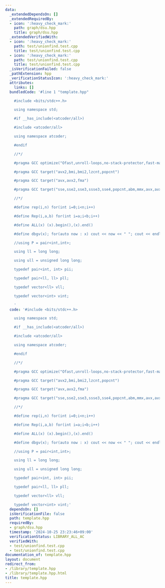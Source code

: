 ```yaml
---
data:
  _extendedDependsOn: []
  _extendedRequiredBy:
  - icon: ':heavy_check_mark:'
    path: graph/dsu.hpp
    title: graph/dsu.hpp
  _extendedVerifiedWith:
  - icon: ':heavy_check_mark:'
    path: test/unionfind.test.cpp
    title: test/unionfind.test.cpp
  - icon: ':heavy_check_mark:'
    path: test/unionfind.test.cpp
    title: test/unionfind.test.cpp
  _isVerificationFailed: false
  _pathExtension: hpp
  _verificationStatusIcon: ':heavy_check_mark:'
  attributes:
    links: []
  bundledCode: '#line 1 "template.hpp"

    #include <bits/stdc++.h>

    using namespace std;

    #if __has_include(<atcoder/all>)

    #include <atcoder/all>

    using namespace atcoder;

    #endif

    //*/

    #pragma GCC optimize("Ofast,unroll-loops,no-stack-protector,fast-math")

    #pragma GCC target("avx2,bmi,bmi2,lzcnt,popcnt")

    #pragma GCC target("avx,avx2,fma")

    #pragma GCC target("sse,sse2,sse3,ssse3,sse4,popcnt,abm,mmx,avx,avx2,fma")

    //*/

    #define rep(i,n) for(int i=0;i<n;i++)

    #define Rep(i,a,b) for(int i=a;i<b;i++)

    #define ALL(x) (x).begin(),(x).end()

    #define dbgv(x); for(auto now : x) cout << now << " "; cout << endl;

    //using P = pair<int,int>;

    using ll = long long;

    using ull = unsigned long long;

    typedef pair<int, int> pii;

    typedef pair<ll, ll> pll;

    typedef vector<ll> vll;

    typedef vector<int> vint;

    '
  code: '#include <bits/stdc++.h>

    using namespace std;

    #if __has_include(<atcoder/all>)

    #include <atcoder/all>

    using namespace atcoder;

    #endif

    //*/

    #pragma GCC optimize("Ofast,unroll-loops,no-stack-protector,fast-math")

    #pragma GCC target("avx2,bmi,bmi2,lzcnt,popcnt")

    #pragma GCC target("avx,avx2,fma")

    #pragma GCC target("sse,sse2,sse3,ssse3,sse4,popcnt,abm,mmx,avx,avx2,fma")

    //*/

    #define rep(i,n) for(int i=0;i<n;i++)

    #define Rep(i,a,b) for(int i=a;i<b;i++)

    #define ALL(x) (x).begin(),(x).end()

    #define dbgv(x); for(auto now : x) cout << now << " "; cout << endl;

    //using P = pair<int,int>;

    using ll = long long;

    using ull = unsigned long long;

    typedef pair<int, int> pii;

    typedef pair<ll, ll> pll;

    typedef vector<ll> vll;

    typedef vector<int> vint;'
  dependsOn: []
  isVerificationFile: false
  path: template.hpp
  requiredBy:
  - graph/dsu.hpp
  timestamp: '2024-10-25 23:23:46+09:00'
  verificationStatus: LIBRARY_ALL_AC
  verifiedWith:
  - test/unionfind.test.cpp
  - test/unionfind.test.cpp
documentation_of: template.hpp
layout: document
redirect_from:
- /library/template.hpp
- /library/template.hpp.html
title: template.hpp
---
```

